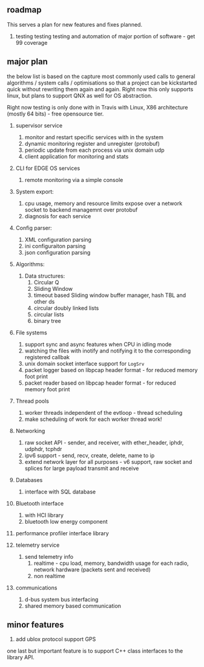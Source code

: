 ## roadmap

This serves a plan for new features and fixes planned.

1. testing testing testing and automation of major portion of software - get 99 coverage

## major plan

the below list is based on the capture most commonly used calls to general algorithms / system calls / optimisations so that a project can be kickstarted quick without rewriting them again and again. Right now this only supports linux, but plans to support QNX as well for OS abstraction.

Right now testing is only done with in Travis with Linux, X86 architecture (mostly 64 bits) - free opensource tier.

1. supervisor service
    1. monitor and restart specific services with in the system
    2. dynamic monitoring register and unregister (protobuf)
    3. periodic update from each process via unix domain udp
    4. client application for monitoring and stats

2. CLI for EDGE OS services
    1. remote monitoring via a simple console

3. System export:
    1. cpu usage, memory and resource limits expose over a network socket to backend managemnt over protobuf
    2. diagnosis for each service

4. Config parser:
    1. XML configuration parsing
    2. ini configuraiton parsing
    3. json configuration parsing

5. Algorithms:
    1. Data structures:
        1. Circular Q
        2. Sliding Window
        3. timeout based Sliding window buffer manager, hash TBL and other ds
		4. circular doubly linked lists
		5. circular lists
		6. binary tree

6. File systems
    1. support sync and async features when CPU in idling mode
    2. watching the files with inotify and notifying it to the corresponding registered callbak
    3. unix domain socket interface support for `LogSrv`
	4. packet logger based on libpcap header format - for reduced memory foot print
	5. packet reader based on libpcap header format - for reduced memory foot print

7. Thread pools
    1. worker threads independent of the evtloop - thread scheduling
	2. make scheduling of work for each worker thread work!

8. Networking
    1. raw socket API - sender, and receiver, with ether_header, iphdr, udphdr, tcphdr
    2. ipv6 support - send, recv, create, delete, name to ip
    3. extend network layer for all purposes - v6 support, raw socket and splices for large payload transmit and receive

9. Databases
    1. interface with SQL database

10. Bluetooth interface
    1. with HCI library
	2. bluetooth low energy component

11. performance profiler interface library

12. telemetry service
	1. send telemetry info
		1. realtime - cpu load, memory, bandwidth usage for each radio, network hardware (packets sent and received)
		2. non realtime

13. communications
	1. d-bus system bus interfacing
	2. shared memory based communication

## minor features

1. add ublox protocol support GPS

one last but important feature is to support C++ class interfaces to the library API.


